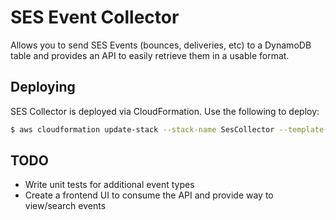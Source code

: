 # SES Event Collector

Allows you to send SES Events (bounces, deliveries, etc) to a DynamoDB table 
and provides an API to easily retrieve them in a usable format.

## Deploying

SES Collector is deployed via CloudFormation. Use the following to deploy:

```bash
$ aws cloudformation update-stack --stack-name SesCollector --template-body file://SesCollectorStack.yaml --parameters ParameterKey=CreateDeploymentBucket,ParameterValue=true,UsePreviousValue=false --capabilities CAPABILITY_AUTO_EXPAND
```

## TODO

- Write unit tests for additional event types
- Create a frontend UI to consume the API and provide way to view/search events